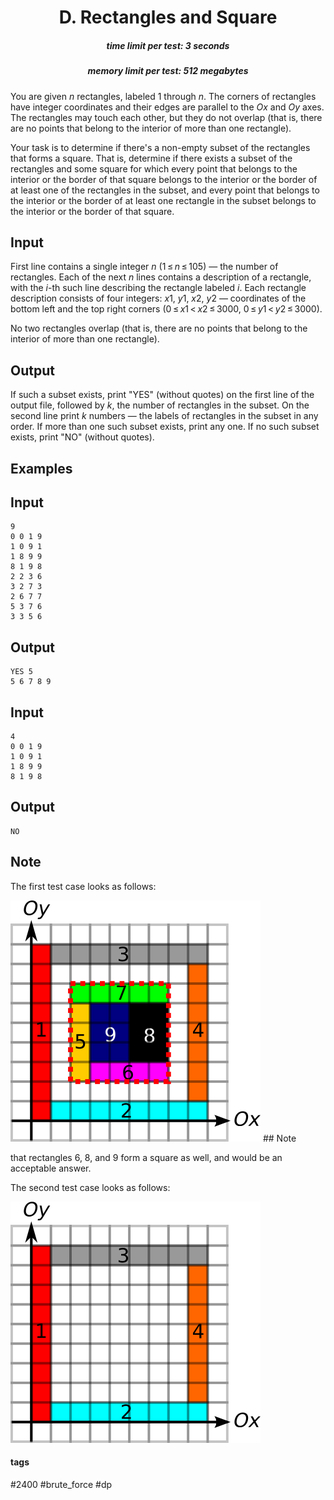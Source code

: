<h1 style='text-align: center;'> D. Rectangles and Square</h1>

<h5 style='text-align: center;'>time limit per test: 3 seconds</h5>
<h5 style='text-align: center;'>memory limit per test: 512 megabytes</h5>

You are given *n* rectangles, labeled 1 through *n*. The corners of rectangles have integer coordinates and their edges are parallel to the *Ox* and *Oy* axes. The rectangles may touch each other, but they do not overlap (that is, there are no points that belong to the interior of more than one rectangle).

Your task is to determine if there's a non-empty subset of the rectangles that forms a square. That is, determine if there exists a subset of the rectangles and some square for which every point that belongs to the interior or the border of that square belongs to the interior or the border of at least one of the rectangles in the subset, and every point that belongs to the interior or the border of at least one rectangle in the subset belongs to the interior or the border of that square.

## Input

First line contains a single integer *n* (1 ≤ *n* ≤ 105) — the number of rectangles. Each of the next *n* lines contains a description of a rectangle, with the *i*-th such line describing the rectangle labeled *i*. Each rectangle description consists of four integers: *x*1, *y*1, *x*2, *y*2 — coordinates of the bottom left and the top right corners (0 ≤ *x*1 < *x*2 ≤ 3000, 0 ≤ *y*1 < *y*2 ≤ 3000).

No two rectangles overlap (that is, there are no points that belong to the interior of more than one rectangle).

## Output

If such a subset exists, print "YES" (without quotes) on the first line of the output file, followed by *k*, the number of rectangles in the subset. On the second line print *k* numbers — the labels of rectangles in the subset in any order. If more than one such subset exists, print any one. If no such subset exists, print "NO" (without quotes).

## Examples

## Input


```
9  
0 0 1 9  
1 0 9 1  
1 8 9 9  
8 1 9 8  
2 2 3 6  
3 2 7 3  
2 6 7 7  
5 3 7 6  
3 3 5 6  

```
## Output


```
YES 5  
5 6 7 8 9  

```
## Input


```
4  
0 0 1 9  
1 0 9 1  
1 8 9 9  
8 1 9 8  

```
## Output


```
NO  

```
## Note

The first test case looks as follows:

 ![](images/44c9db80e8666778ea5381b1414c281e8849300b.png) ## Note

 that rectangles 6, 8, and 9 form a square as well, and would be an acceptable answer.

The second test case looks as follows:

 ![](images/3df95d652dcca00d795187030208b4618a5438b1.png) 

#### tags 

#2400 #brute_force #dp 